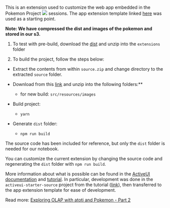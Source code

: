 This is an extension used to customize the web app embedded in the Pokemon Project <img src="https://img.shields.io/badge/🔒-Atoti-291A40" /> sessions.
The app extension template linked [here](https://docs.atoti.io/latest/_downloads/8f4997efc312e243404a2c110412528e/extension.zip) was used as a starting point.

**Note: We have compressed the dist and images of the pokemon and stored in our s3.**

1. To test with pre-build, download the [dist](https://data.atoti.io/notebooks/pokemon/dist.zip) and unzip into the `extensions` folder

2. To build the project, follow the steps below:

- Extract the contents from within `source.zip` and change directory to the extracted `source` folder.

- Download from this [link](https://data.atoti.io/notebooks/pokemon/images.zip) and unzip into the following folders:**  
    - for new build: `src/resources/images`

- Build project:

    - `yarn`

- Generate `dist` folder:

     - `npm run build`


The source code has been included for reference, but only the `dist` folder is needed for our notebook.

You can customize the current extension by changing the source code and regenerating the `dist` folder with `npm run build`.

More information about what is possible can be found in the [ActiveUI documentation](https://activeviam.com/activeui/documentation/) and [tutorial](https://activeviam.com/activeui/documentation/latest/docs/tutorial/introduction). 
In particular, development was done in the `activeui-starter-source` project from the tutorial ([link](https://activeviam.com/activeui/documentation/latest/docs/tutorial/setup)), then transferred to the app extension template for ease of development.

Read more: [Exploring OLAP with atoti and Pokemon - Part 2](https://medium.com/atoti/exploring-olap-with-atoti-and-pokemon-c6b4a8542a69)
